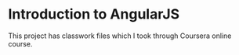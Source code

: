 # Introduction to AngularJS
This project has classwork files which I took through Coursera online course.
